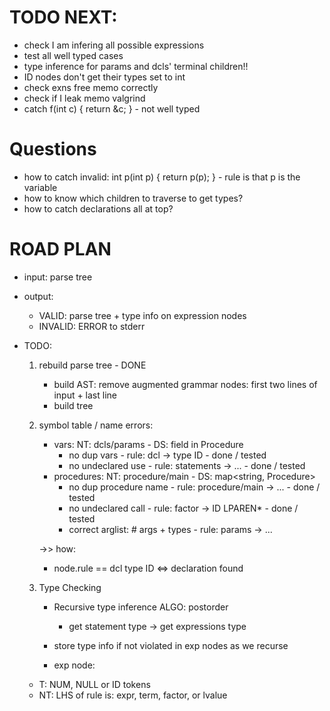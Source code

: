# TODO NEXT:
- check I am infering all possible expressions
- test all well typed cases
- type inference for params and dcls' terminal children!!
- ID nodes don't get their types set to int
- check exns free memo correctly
- check if I leak memo valgrind
- catch f(int c) { return &c; } - not well typed

# Questions
- how to catch invalid: int p(int p) { return p(p); } - rule is that p is the variable
- how to know which children to traverse to get types?
- how to catch declarations all at top?

# ROAD PLAN
- input: parse tree
- output: 
    - VALID: parse tree + type info on expression nodes
    - INVALID: ERROR to stderr

- TODO:
    1. rebuild parse tree - DONE
        - build AST: remove augmented grammar nodes: first two lines of input + last line
        - build tree

    2. symbol table / name errors:
        - vars: NT: dcls/params - DS: field in Procedure
            - no dup vars - rule: dcl -> type ID - done / tested
            - no undeclared use - rule: statements -> ... - done / tested
        - procedures: NT: procedure/main - DS: map<string, Procedure>
            - no dup procedure name - rule: procedure/main -> ... - done / tested
            - no undeclared call - rule: factor -> ID LPAREN* - done / tested
            - correct arglist: # args + types - rule: params -> ...

        ->> how:
        - node.rule == dcl type ID <=> declaration found

    3. Type Checking
        - Recursive type inference ALGO: postorder
            - get statement type -> get expressions type
        - store type info if not violated in exp nodes as we recurse


        - exp node:
    - T: NUM, NULL or ID tokens
    - NT: LHS of rule is: expr, term, factor, or lvalue
